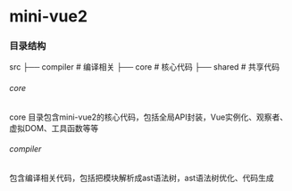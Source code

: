 <!--
 * @Author: Chris-Wen
 * @Date: 2022-06-27 11:31:34
 * @LastEditors: Chris-Wen
 * @LastEditTime: 2022-06-27 11:34:44
-->
# mini-vue2


### 目录结构

src
├── compiler        # 编译相关 
├── core            # 核心代码 
├── shared          # 共享代码

###### core
core 目录包含mini-vue2的核心代码，包括全局API封装，Vue实例化、观察者、虚拟DOM、工具函数等等

###### compiler 
包含编译相关代码，包括把模块解析成ast语法树，ast语法树优化、代码生成